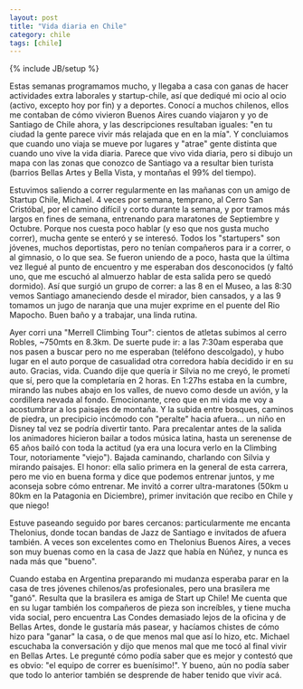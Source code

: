 ```yaml
---
layout: post
title: "Vida diaria en Chile"
category: chile
tags: [chile]
---
```

{% include JB/setup %}

Estas semanas programamos mucho, y llegaba a casa con ganas de hacer
actividades extra laborales y startup-chile, así que dediqué mi ocio al ocio
(activo, excepto hoy por fin) y a deportes. Conocí a muchos chilenos, ellos me
contaban de cómo vivieron Buenos Aires cuando viajaron y yo de Santiago de
Chile ahora, y las descripciones resultaban iguales: "en tu ciudad la gente
parece vivir más relajada que en en la mía". Y concluiamos que cuando uno
viaja se mueve por lugares y "atrae" gente distinta que cuando uno vive la
vida diaria. Parece que vivo vida diaria, pero si dibujo un mapa con las zonas
que conozco de Santiago va a resultar bien turista (barrios Bellas Artes y
Bella Vista, y montañas el 99% del tiempo).

Estuvimos saliendo a correr regularmente en las mañanas con un amigo de
Startup Chile, Michael. 4 veces por semana, temprano, al Cerro San Cristóbal,
por el camino difícil y corto durante la semana, y por tramos más largos en
fines de semana, entrenando para maratones de Septiembre y Octubre. Porque nos
cuesta poco hablar (y eso que nos gusta mucho correr), mucha gente se enteró y
se interesó. Todos los "startupers" son jóvenes, muchos deportistas, pero no
tenían compañeros para ir a correr, o al gimnasio, o lo que sea. Se fueron
uniendo de a poco, hasta que la última vez llegué al punto de encuentro y me
esperaban dos desconocidos (y faltó uno, que me escuchó al almuerzo hablar de
esta salida pero se quedó dormido). Así que surgió un grupo de correr: a las 8
en el Museo, a las 8:30 vemos Santiago amaneciendo desde el mirador, bien
cansados, y a las 9 tomamos un jugo de naranja que una mujer exprime en el
puente del Rio Mapocho. Buen baño y a trabajar, una linda rutina.

Ayer corri una "Merrell Climbing Tour": cientos de atletas subimos al cerro
Robles, ~750mts en 8.3km. De suerte pude ir: a las 7:30am esperaba que nos
pasen a buscar pero no me esperaban (teléfono descolgado), y hubo lugar en el
auto porque de casualidad otra corredora había decidido ir en su auto.
Gracias, vida. Cuando dije que quería ir Silvia no me creyó, le prometí que
sí, pero que la completaría en 2 horas. En 1:27hs estaba en la cumbre, mirando
las nubes abajo en los valles, de nuevo como desde un avión, y la cordillera
nevada al fondo. Emocionante, creo que en mi vida me voy a acostumbrar a los
paisajes de montaña. Y la subida entre bosques, caminos de piedra, un
precipicio incómodo con "peralte" hacia afuera... un niño en Disney tal vez se
podría divertir tanto. Para precalentar antes de la salida los animadores
hicieron bailar a todos música latina, hasta un serenense de 65 años bailó con
toda la actitud (ya era una locura verlo en la Climbing Tour, notoriamente
"viejo"). Bajada caminando, charlando con Silvia y mirando paisajes. El honor:
ella salio primera en la general de esta carrera, pero me vio en buena forma y
dice que podemos entrenar juntos, y me aconseja sobre cómo entrenar. Me invitó
a correr ultra-maratones (50km u 80km en la Patagonia en Diciembre), primer
invitación que recibo en Chile y que niego!

Estuve paseando seguido por bares cercanos: particularmente me encanta
Thelonius, donde tocan bandas de Jazz de Santiago e invitados de afuera
también. A veces son excelentes como en Thelonius Buenos Aires, a veces son
muy buenas como en la casa de Jazz que había en Núñez, y nunca es nada más que
"bueno".

Cuando estaba en Argentina preparando mi mudanza esperaba parar en la casa de
tres jóvenes chilenos/as profesionales, pero una brasilera me "ganó". Resulta
que la brasilera es amiga de Start up Chile! Me cuenta que en su lugar también
los compañeros de pieza son increíbles, y tiene mucha vida social, pero
encuentra Las Condes demasiado lejos de la oficina y de Bellas Artes, donde le
gustaría más pasear, y hacíamos chistes de cómo hizo para "ganar" la casa, o
de que menos mal que así lo hizo, etc. Michael escuchaba la conversación y
dijo que menos mal que me tocó al final vivir en Bellas Artes. Le pregunté
cómo podía saber que es mejor y contestó que es obvio: "el equipo de correr es
buenísimo!". Y bueno, aún no podía saber que todo lo anterior también se
desprende de haber tenido que vivir acá.
